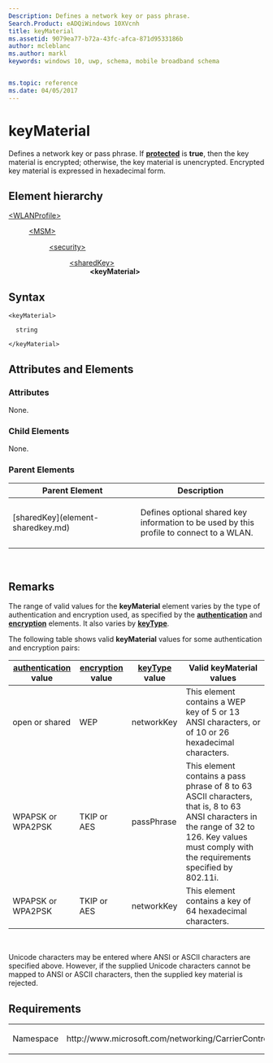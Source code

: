 ```yaml
---
Description: Defines a network key or pass phrase. 
Search.Product: eADQiWindows 10XVcnh
title: keyMaterial
ms.assetid: 9079ea77-b72a-43fc-afca-871d9533186b
author: mcleblanc
ms.author: markl
keywords: windows 10, uwp, schema, mobile broadband schema


ms.topic: reference
ms.date: 04/05/2017
---
```


# keyMaterial


Defines a network key or pass phrase. If [**protected**](element-protected.md) is **true**, then the key material is encrypted; otherwise, the key material is unencrypted. Encrypted key material is expressed in hexadecimal form.

## Element hierarchy

<dl>
<dt><a href="element-wlanprofile.md">&lt;WLANProfile&gt;</a></dt>
<dd>
<dl>
<dt><a href="element-msm.md">&lt;MSM&gt;</a></dt>
<dd>
<dl>
<dt><a href="element-security.md">&lt;security&gt;</a></dt>
<dd>
<dl>
<dt><a href="element-sharedkey.md">&lt;sharedKey&gt;</a></dt>
<dd><b>&lt;keyMaterial&gt;</b></dd>
</dl>
</dd>
</dl>
</dd>
</dl>
</dd>
</dl>

## Syntax

``` syntax
<keyMaterial>

  string

</keyMaterial>
```

## Attributes and Elements


### Attributes

None.

### Child Elements

None.

### Parent Elements

<table>
<colgroup>
<col width="50%" />
<col width="50%" />
</colgroup>
<thead>
<tr class="header">
<th>Parent Element</th>
<th>Description</th>
</tr>
</thead>
<tbody>
<tr class="odd">
<td>[sharedKey](element-sharedkey.md)</td>
<td><p>Defines optional shared key information to be used by this profile to connect to a WLAN.</p></td>
</tr>
</tbody>
</table>

 

## Remarks

The range of valid values for the **keyMaterial** element varies by the type of authentication and encryption used, as specified by the [**authentication**](element-authentication.md) and [**encryption**](element-encryption.md) elements. It also varies by [**keyType**](element-keytype.md).

The following table shows valid **keyMaterial** values for some authentication and encryption pairs:

| [**authentication**](element-authentication.md) value | [**encryption**](element-encryption.md) value | [**keyType**](element-keytype.md) value | Valid keyMaterial values                                                                                                                                                                        |
|--------------------------------------------------------|------------------------------------------------|------------------------------------------|-------------------------------------------------------------------------------------------------------------------------------------------------------------------------------------------------|
| open or shared                                         | WEP                                            | networkKey                               | This element contains a WEP key of 5 or 13 ANSI characters, or of 10 or 26 hexadecimal characters.                                                                                              |
| WPAPSK or WPA2PSK                                      | TKIP or AES                                    | passPhrase                               | This element contains a pass phrase of 8 to 63 ASCII characters, that is, 8 to 63 ANSI characters in the range of 32 to 126. Key values must comply with the requirements specified by 802.11i. |
| WPAPSK or WPA2PSK                                      | TKIP or AES                                    | networkKey                               | This element contains a key of 64 hexadecimal characters.                                                                                                                                       |

 

Unicode characters may be entered where ANSI or ASCII characters are specified above. However, if the supplied Unicode characters cannot be mapped to ANSI or ASCII characters, then the supplied key material is rejected.

## Requirements

<table>
<colgroup>
<col width="50%" />
<col width="50%" />
</colgroup>
<tbody>
<tr class="odd">
<td><p>Namespace</p></td>
<td><p>http://www.microsoft.com/networking/CarrierControl/WLAN/v1</p></td>
</tr>
</tbody>
</table>

 

 



